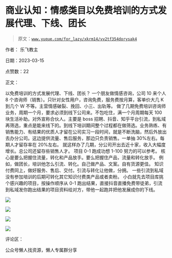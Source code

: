 # 商业认知：情感类目以免费培训的方式发展代理、下线、团长

> 原文：[`www.yuque.com/for_lazy/xkrm14/vv2tf354dorysak4`](https://www.yuque.com/for_lazy/xkrm14/vv2tf354dorysak4)



作者： 乐飞教主



日期：2023-03-15



点赞数：22



正文：



以免费培训的方式发展代理、下线、团长？ 一个朋友做情感咨询，公司 10 来个人 8 个咨询师（销售）。只针对女性用户，咨询免费，服务费按月算，客单价大几 K 到几个 W 不等。主营情感破裂、挽回、小三、出轨等。 做了几期免费培训咨询师业务，周期一个月，要求必须到线下公司来。不包吃住，满一个月周期每天 100 块生活补助。对外宣称合伙人。主要是 boss 招聘、抖音、知乎平台引流，到私域再筛选，重点是能来线下的。到线下培训期间整个过程都在做筛选。业务熟练、有销售能力、有结果的优质人才留在公司实习一段时间，就是不断洗脑，然后外放出去办分公司。这边提供流量、售后服务，那边只负责销售。一单抽 30%左右。每期人才留存率在 20%左右。 就这样办了几期，分公司开出去近十家，收入大幅度增长。总公司还留存些销售人才。 项目 0-1 跑成功想 1-100 努力的可以参考。 核心是要么把握住流量，转化和产品放手。要么把握住产品，流量和转化放手。 例如，做团长，培训他怎么引流、转化。自己做产品、文案。自有货源更佳。 知识付费同上，做好服务、售后、交付。引流与转化让他做，分拥。 一些引流到私域没有参加培训的后期可转化其它知识付费类产品或者卖粉。 小白就先去项目库挑个感兴趣的项目，按操作顺序从 0-1 跑出结果，直接抖音直播免费带徒弟，引流到私域发你跑出结果的项目资料给对方，带他一起跑并把他发展成你的下线。



![](img/220642328e1a0f0b77708b371b49b8e0.png)  

![](img/50b70059d5ea56ae4ffedce9257e2bfe.png)  

![](img/e47412f98170084862e268843b6e10fc.png)  

![](img/bbf2fb3df4832cdaa518bba77ee7a295.png)  

评论区：



公众号懒人找资源，懒人专属群分享

